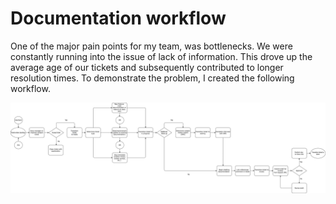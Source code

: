 # Documentation workflow

One of the major pain points for my team, was bottlenecks. We were constantly running into the issue of lack of information. This drove up the average age of our tickets and subsequently contributed to longer resolution times. To demonstrate the problem, I created the following workflow.


 ![Documentation workflow](https://github.com/coro121/documentation-samples/blob/main/assets/docs-workflow.JPG)